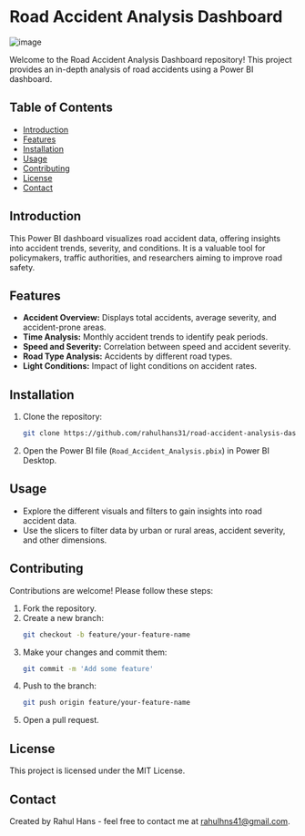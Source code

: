 # Road Accident Analysis Dashboard

![image](https://github.com/RahulHans31/road-accident-analysis-dashboard/assets/94359468/82c30ce3-f12d-4065-a89b-e783032222de)




Welcome to the Road Accident Analysis Dashboard repository! This project provides an in-depth analysis of road accidents using a Power BI dashboard.

## Table of Contents
- [Introduction](#introduction)
- [Features](#features)
- [Installation](#installation)
- [Usage](#usage)
- [Contributing](#contributing)
- [License](#license)
- [Contact](#contact)

## Introduction
This Power BI dashboard visualizes road accident data, offering insights into accident trends, severity, and conditions. It is a valuable tool for policymakers, traffic authorities, and researchers aiming to improve road safety.

## Features
- **Accident Overview:** Displays total accidents, average severity, and accident-prone areas.
- **Time Analysis:** Monthly accident trends to identify peak periods.
- **Speed and Severity:** Correlation between speed and accident severity.
- **Road Type Analysis:** Accidents by different road types.
- **Light Conditions:** Impact of light conditions on accident rates.

## Installation
1. Clone the repository:
    ```bash
    git clone https://github.com/rahulhans31/road-accident-analysis-dashboard.git
    ```
2. Open the Power BI file (`Road_Accident_Analysis.pbix`) in Power BI Desktop.

## Usage
- Explore the different visuals and filters to gain insights into road accident data.
- Use the slicers to filter data by urban or rural areas, accident severity, and other dimensions.

## Contributing
Contributions are welcome! Please follow these steps:
1. Fork the repository.
2. Create a new branch:
    ```bash
    git checkout -b feature/your-feature-name
    ```
3. Make your changes and commit them:
    ```bash
    git commit -m 'Add some feature'
    ```
4. Push to the branch:
    ```bash
    git push origin feature/your-feature-name
    ```
5. Open a pull request.

## License
This project is licensed under the MIT License.

## Contact
Created by Rahul Hans - feel free to contact me at rahulhns41@gmail.com.
